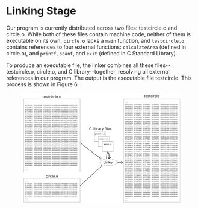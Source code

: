 # Linking Stage

Our program is currently distributed across two files: testcircle.o and circle.o. While both of these files contain machine code, neither of them is executable on its own. `circle.o` lacks a `main` function, and `testcircle.o` contains references to four external functions: `calculateArea`  (defined in circle.o), and `printf`, `scanf`, and `exit` (defined in C Standard Library).

To produce an executable file, the linker combines all these files--testcircle.o, circle.o, and C library--together, resolving all external references in our program. The output is the executable file testcircle. This process is shown in Figure 6.&#x20;

<figure><img src="../../.gitbook/assets/Group 28 (3).png" alt=""><figcaption></figcaption></figure>

